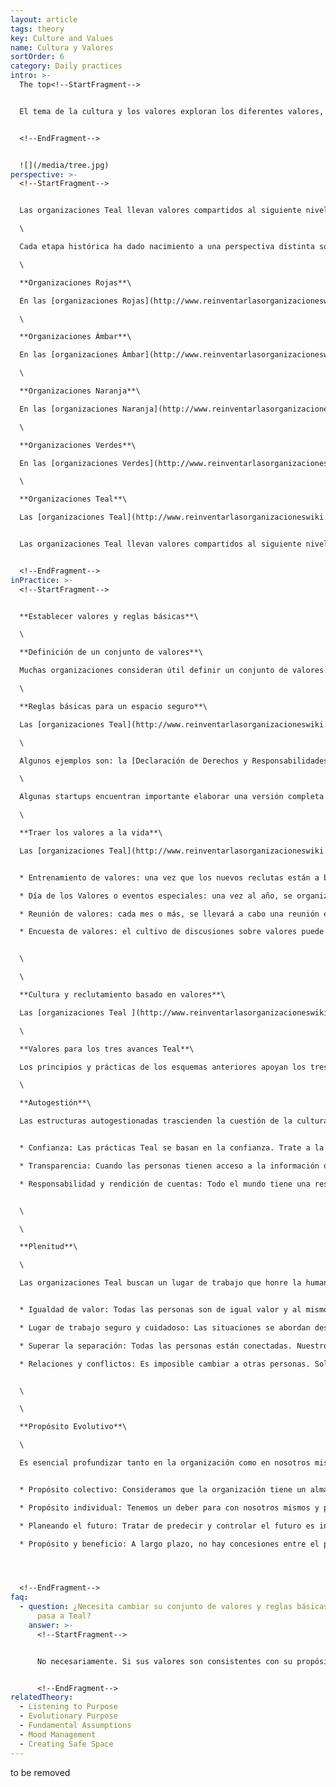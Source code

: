 ```yaml
---
layout: article
tags: theory
key: Culture and Values
name: Cultura y Valores
sortOrder: 6
category: Daily practices
intro: >-
  The top<!--StartFragment-->


  El tema de la cultura y los valores exploran los diferentes valores, creencias, reglas básicas y las culturas resultantes de las organizaciones Teal, así como prácticas para establecer y llevar la cultura y los valores a la vida.


  <!--EndFragment-->


  ![](/media/tree.jpg)
perspective: >-
  <!--StartFragment-->


  Las organizaciones Teal llevan valores compartidos al siguiente nivel, ya sea mediante claras reglas básicas o compartiendo creencias sobre lo que es aceptable o inaceptable. La mayoría de las organizaciones Teal pasan mucho tiempo durante el proceso de reclutamiento informando a los candidatos sobre los valores de la organización para determinar si existe un buen ajuste con la cultura. Las organizaciones Teal también establecen prácticas para revisar y cuestionar frecuentemente la cultura y los valores para asegurarse de que los miembros de la organización verdaderamente los viven. Algunos valores que a menudo están presentes son la confianza, la transparencia, la inteligencia colectiva, la integridad y la autenticidad.\

  \

  Cada etapa histórica ha dado nacimiento a una perspectiva distinta sobre cultura y valores, ya prácticas muy diferentes:\

  \

  **Organizaciones Rojas**\

  En las [organizaciones Rojas](http://www.reinventarlasorganizacioneswiki.com/index.php?title=El_paradigma_Rojo_y_las_Organizaciones "El paradigma Rojo y las Organizaciones"), los líderes típicamente demuestran comportamientos egocéntricos impulsados por su personal necesidad de poder y control. A menudo son impulsivos y encuentran maneras de ejercer su dominio. Esto crea una cultura de miedo, control, no toma de riesgos y sumisión. Usualmente los miembros de la organización crean vínculos estrechos.\

  \

  **Organizaciones Ámbar**\

  En las [organizaciones Ámbar](http://www.reinventarlasorganizacioneswiki.com/index.php?title=El_Paradigma_%C3%81mbar_y_las_Organizaciones "El Paradigma Ámbar y las Organizaciones"), la estabilidad y el respeto por las normas del grupo son muy valorados. El líder Ámbar busca el orden, la estabilidad y la previsibilidad. El cambio es visto con sospecha. El control se mantiene a través de instituciones y burocracias. Esto tiende a crear una cultura de conformidad. El enfoque es hacer lo que es correcto y que encaja dentro de las normas del grupo. Lo que a las personas les preocupa es si tienen los comportamientos, pensamientos y la apariencia correcta. Usar una máscara es el precio que se paga para mantener la estabilidad social. La gente puede distanciarse de su naturaleza única, sus deseos, sus necesidades y sus sentimientos personales; En su lugar, abrazan un yo socialmente aceptable. El lado oscuro de ésta cosmovisión es que a menudo los trabajadores son vistos como perezosos, deshonestos y necesitados de dirección. Se considera que la gestión y la supervisión son necesarias para garantizar que el trabajo se realice correctamente.\

  \

  **Organizaciones Naranja**\

  En las [organizaciones Naranja](http://www.reinventarlasorganizacioneswiki.com/index.php?title=El_Paradigma_Naranja_y_las_Organizaciones "El Paradigma Naranja y las Organizaciones") los valores subyacentes son el éxito, la innovación, la eficacia, la competencia / ganar, la ganancia y el reconocimiento. Esta visión del mundo es materialista y la racionalidad es altamente valorada. Sólo lo que se puede ver y tocar es real. La metáfora organizativa es una "máquina". La cultura puede llegar a ser altamente profesional, racional y muchas veces sin alma. El cambio es bienvenido siempre que contribuya a un mayor rendimiento. La colaboración entre organizaciones se valora y se alienta a acelerar la innovación y el cambio. La gestión es estratégica y se centra en los resultados en lugar de cómo lograrlos. La competencia individual, los resultados y los logros son valorados e incentivados. La progresión se basa en el mérito y no en el rango social.\

  \

  **Organizaciones Verdes**\

  En las [organizaciones Verdes](http://www.reinventarlasorganizacioneswiki.com/index.php?title=El_Paradigma_Verde_y_las_Organizaciones "El Paradigma Verde y las Organizaciones"), las relaciones se valoran a veces a expensas de los resultados. Comunidad, comunicación, colaboración, consenso, armonía, tolerancia, integridad, respeto, apertura e igualdad son valores comunes. El foco está en crear una gran cultura del lugar de trabajo basada en el empoderamiento para impulsar la motivación de los empleados. Aunque las organizaciones Verdes se basan más a menudo en el modelo y las estructuras jerárquicas tradicionales, la cultura no está a gusto con el poder y la jerarquía. Se valoran los enfoques de liderazgo participativo y de servicio para fomentar procesos colaborativos ascendentes, desarrollar valores compartidos y una cultura donde la gente se sienta valorada y empoderada para contribuir. La metáfora guía es la "familia". Mientras que las organizaciones Naranja a menudo usan sus valores como una herramienta de marketing, las organizaciones verdes los abrazan y viven por ellos.\

  \

  **Organizaciones Teal**\

  Las [organizaciones Teal](http://www.reinventarlasorganizacioneswiki.com/index.php?title=El_Paradigma_Teal_y_las_organizaciones "El Paradigma Teal y las organizaciones") se esfuerzan por crear organizaciones altamente efectivas que permitan a las personas ser plenamente humanas en el trabajo. La cultura de las organizaciones Teal está determinada por el contexto específico y el propósito de la organización, no por los supuestos personales, las normas y las preocupaciones de los fundadores y o líderes. La metáfora de la organización es un "sistema vivo". Como tal, debe permitirse tener su propia identidad y cultura autónomas que puedan evolucionar con el tiempo. La cultura y los valores están bien integrados con la estructura y los procesos.


  Las organizaciones Teal llevan valores compartidos al siguiente nivel, ya sea mediante claras reglas básicas o compartiendo creencias sobre lo que es aceptable o inaceptable. La mayoría de las organizaciones Teal pasan mucho tiempo durante el proceso de reclutamiento informando a los candidatos sobre los valores de la organización para determinar si existe un buen ajuste con la cultura. Las organizaciones Teal también establecen prácticas para revisar y cuestionar la cultura y los valores y asegurar que verdaderamente sean vividos por los miembros de la organización. Algunos valores que a menudo están presentes son la confianza, la transparencia, la inteligencia colectiva, la integridad y la autenticidad.


  <!--EndFragment-->
inPractice: >-
  <!--StartFragment-->


  **Establecer valores y reglas básicas**\

  \

  **Definición de un conjunto de valores**\

  Muchas organizaciones consideran útil definir un conjunto de valores. En las organizaciones Teal, esos valores, junto con el propósito, están en el centro mismo de la cultura de la organización, influyendo en la mayoría de los comportamientos y procesos. Esos valores a menudo provienen de la visión del fundador, y son típicamente definidos colectivamente. Los valores y las reglas básicas relacionadas no son fijos, son abiertamente discutidos y enmendados para que sigan siendo un reflejo fiel de lo que la gente en la organización vive y cree. Algunas organizaciones establecen un simple conjunto de creencias comunes o supuestos sobre el esfuerzo humano y comportamiento.\

  \

  **Reglas básicas para un espacio seguro**\

  Las [organizaciones Teal](http://www.reinventarlasorganizacioneswiki.com/index.php?title=El_Paradigma_Teal_y_las_organizaciones "El Paradigma Teal y las organizaciones") animan a las personas a mostrarse a los otros tal como son (por entero, íntegramente), para ello la gente necesita sentir que es seguro hacerlo. Tener un conjunto definido de valores traducido en "reglas básicas" claras, cuando sea necesario, ayuda a hacer esto.\

  \

  Algunos ejemplos son: la [Declaración de Derechos y Responsabilidades de RHD](https://www.rhd.org/), los Principios de Colleague de [Morning Star](http://www.morningstarco.com/), las fichas de [FAVI](http://www.favi.com/) o la Constitución de [Holacracy](https://www.holacracy.org/governance-meetings). Estos documentos proporcionan una visión para hacer un lugar de trabajo seguro y productivo. Le dan a los colegas un vocabulario para discutir las relaciones saludables, y trazan líneas que separan los comportamientos recomendados de inaceptables.\

  \

  Algunas startups encuentran importante elaborar una versión completa de dicho documento desde el principio. Otras desarrollan uno a medida que crecen. Las organizaciones se aseguran de que sean redactadas colectivamente para que sean propiedad plena de todas las personas.\

  \

  **Traer los valores a la vida**\

  Las [organizaciones Teal](http://www.reinventarlasorganizacioneswiki.com/index.php?title=El_Paradigma_Teal_y_las_organizaciones "El Paradigma Teal y las organizaciones") entienden que se necesita más que una placa en la pared para hacer vida los valores y reglas básicas. Ellas pasan una cantidad significativa de tiempo y energía en la formación y la involucración de todos en un continuo proceso de reflexión sobre ellos. Algunos ejemplos de mantener vivos los valores son:


  * Entrenamiento de valores: una vez que los nuevos reclutas están a bordo, son entrenados en el conjunto de valores y reglas básicas.

  * Día de los Valores o eventos especiales: una vez al año, se organiza un evento festivo donde todos están invitados a revisar el propósito, los valores y las reglas de juego de la organización.

  * Reunión de valores: cada mes o más, se llevará a cabo una reunión en la que se invita a los colegas a plantear cuestionamientos de los valores y reglas básicas en el lugar de trabajo y sugerir cambios. Los valores también pueden ser discutidos durante las reflexiones en grandes grupos.

  * Encuesta de valores: el cultivo de discusiones sobre valores puede ser apoyado por una encuesta anual.


  \

  \

  **Cultura y reclutamiento basado en valores**\

  Las [organizaciones Teal ](http://www.reinventarlasorganizacioneswiki.com/index.php?title=El_Paradigma_Teal_y_las_organizaciones "El Paradigma Teal y las organizaciones")entienden que la actitud y los comportamientos de una persona son tan importantes como sus habilidades. Por lo tanto, se dedica mucha energía a encontrar personas que se ajusten a la cultura y los valores de la organización. Los nuevos reclutas son cuidadosamente entrevistados para asegurar que pueden prosperar en el medio ambiente. Se trata de un proceso de descubrimiento de dos vías con el objetivo de averiguar si la organización y el individuo están destinados a "caminar juntos".\

  \

  **Valores para los tres avances Teal**\

  Los principios y prácticas de los esquemas anteriores apoyan los tres avances de la [autogestión,](http://www.reinventarlasorganizacioneswiki.com/index.php?title=Autogesti%C3%B3n "Autogestión") la [Plenitud ](http://www.reinventarlasorganizacioneswiki.com/index.php?title=Plenitud "Plenitud")y el [Propósito evolutivo](http://www.reinventarlasorganizacioneswiki.com/index.php?title=Prop%C3%B3sito_Evolutivo "Propósito Evolutivo").\

  \

  **Autogestión**\

  Las estructuras autogestionadas trascienden la cuestión de la cultura versus los sistemas. Las dimensiones internas y externas, la cultura y los sistemas, trabajan mano a mano, no en direcciones opuestas. Los siguientes son algunos ejemplos de los tipos de valores / principios que apoyan la autogestión:


  * Confianza: Las prácticas Teal se basan en la confianza. Trate a la gente con confianza y ellos responderán con confianza. La confianza permite a las personas ser plenamente responsables. También reduce la necesidad de jerarquía y control y permite la autogestión.

  * Transparencia: Cuando las personas tienen acceso a la información de negocios, que suele tener la administración, pueden actuar y tomar decisiones que son buenas para el conjunto. Cuando hay transparencia y apertura, la inteligencia colectiva está a disposición de todos. La información sensible puede ser compartida porque todo el mundo es capaz y confiable para manejar noticias difíciles.

  * Responsabilidad y rendición de cuentas: Todo el mundo tiene una responsabilidad con la organización para detectar problemas o oportunidades y abordarlos. Se espera que las personas se sientan cómodas al hacerse responsables de sus [compromisos](http://www.reinventarlasorganizacioneswiki.com/index.php?title=Compromiso,_Horas_de_Trabajo_y_Flexibilidad "Compromiso, Horas de Trabajo y Flexibilidad"), a través de dar y recibir [feedback ](http://www.reinventarlasorganizacioneswiki.com/index.php?title=Retroalimentaci%C3%B3n_y_Administraci%C3%B3n_del_desempe%C3%B1o "Retroalimentación y Administración del desempeño")y una confrontación respetuosa.


  \

  \

  **Plenitud**\

  \

  Las organizaciones Teal buscan un lugar de trabajo que honre la humanidad de las personas que trabajan allí. Los siguientes son ejemplos de los tipos de valores / principios que apoyan la totalidad:


  * Igualdad de valor: Todas las personas son de igual valor y al mismo tiempo diferentes. La comunidad será más rica cuando los miembros puedan contribuir de manera distintiva, apreciando sus diferencias.

  * Lugar de trabajo seguro y cuidadoso: Las situaciones se abordan desde el amor y la conexión en lugar del miedo y la separación. Crear un entorno seguro donde todos puedan comportarse de manera auténtica es esencial.

  * Superar la separación: Todas las personas están conectadas. Nuestro objetivo es crear un lugar de trabajo donde sean honrados y valorados, de manera integral, los aspectos cognitivos, físicos, emocionales y espirituales de todas y cada una de las personas.

  * Relaciones y conflictos: Es imposible cambiar a otras personas. Solo podemos cambiarnos a nosotros mismos. Nos apropiamos de nuestros pensamientos, creencias, palabras y acciones. No esparcimos rumores. No hablamos detrás de alguien. No culpamos a los demás de los problemas. Hay espacios para cultivar relaciones enriquecedoras y resolver y aprender de los conflictos.


  \

  \

  **Propósito Evolutivo**\

  \

  Es esencial profundizar tanto en la organización como en nosotros mismos para encontrar un propósito evolutivo. Los siguientes son ejemplos de los tipos de valores / principios que apoyan el propósito evolutivo:


  * Propósito colectivo: Consideramos que la organización tiene un alma y un propósito propio. Tratamos de escuchar a donde la organización quiere ir y tenemos cuidado de dirigirnos hacia allá.

  * Propósito individual: Tenemos un deber para con nosotros mismos y para con la organización de investigar nuestra vocación personal y ver cómo empata con el propósito de la organización. Tratamos de imbuir nuestros roles con nuestras almas, no con nuestros egos.

  * Planeando el futuro: Tratar de predecir y controlar el futuro es inútil. Hacemos pronósticos sólo cuando una decisión específica nos obliga a hacerlo. Todo se desarrollará con más gracia si dejamos de intentar controlar y en lugar de eso escogemos simplemente sentir y responder.

  * Propósito y beneficio: A largo plazo, no hay concesiones entre el propósito y los beneficios. Si nos centramos en el propósito, los beneficios vendrán en consecuencia.




  <!--EndFragment-->
faq:
  - question: ¿Necesita cambiar su conjunto de valores y reglas básicas cuando si
      pasa a Teal?
    answer: >-
      <!--StartFragment-->


      No necesariamente. Si sus valores son consistentes con su propósito y si esos valores realmente definen quién es usted como organización, es mejor que los guarde. Tal vez las reglas básicas tendrán que ser readaptadas para adaptarse mejor a la estructura y los procesos de autogestión. En cualquier caso, es necesario establecer un proceso en el que los valores y las reglas básicas se puedan revisar periódicamente y colectivamente para asegurarse de que realmente se vivan.


      <!--EndFragment-->
relatedTheory:
  - Listening to Purpose
  - Evolutionary Purpose
  - Fundamental Assumptions
  - Mood Management
  - Creating Safe Space
---
```

to be removed